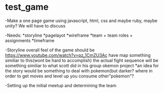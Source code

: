 # test_game

-Make a one page game using javascript, html, css and maybe ruby, maybe unity? We will have to discuss

-Needs:
  *storyline
  *pagelayot
  *wireframe
  *team + team roles + assignments
  *timeframe

-Storyline
  overall feel of the game should be https://www.youtube.com/watch?v=pz_1CmZU3Ac have map something similiar to this(wont be hard to accomplish)
  the actual fight sequence will be something similiar to what scott did in his group okemon project
   *an idea for the story would be something to deal with pokemon(but darker? where in order to get moves and level up you consume other"pokemon"? 
  
-Setting up the initial meetup and determining the team
